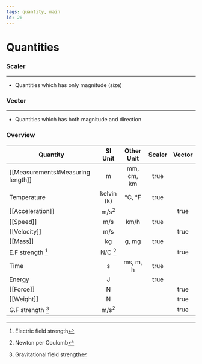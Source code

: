 ```yaml
---
tags: quantity, main
id: 20
---
```

# Quantities
### Scaler
---
- Quantities which has only magnitude (size)

### Vector
---
- Quantities which has both magnitude and direction

### Overview
|             Quantity              |     SI Unit     | Other Unit |   Scaler   | Vector |
|---------------------------------|:---------------:|:----------:|:----------:|:------:|
| [[Measurements#Measuring length]] |        m        | mm, cm, km | true |        |
|            Temperature            |   kelvin (k)    |   °C, °F   |    true    |        |
|         [[Acceleration]]          | m/s<sup>2</sup> |            |            |  true  |
|             [[Speed]]             |       m/s       |    km/h    |    true    |        |
|           [[Velocity]]            |       m/s       |            |            |  true  |
|             [[Mass]]              |       kg        |   g, mg    |    true    |        |
|         E.F strength [^1]         |    N/C [^3]     |            |            |  true  |
|               Time                |        s        |  ms, m, h  |    true    |        |
|              Energy               |        J        |            |    true    |        |
|             [[Force]]             |        N        |            |            |  true  |
|            [[Weight]]             |        N        |            |            |  true  |
|         G.F strength [^2]         | m/s<sup>2</sup> |            |            |  true  |

[^1]: Electric field strength 
[^2]: Gravitational field strength
[^3]: Newton per Coulomb
